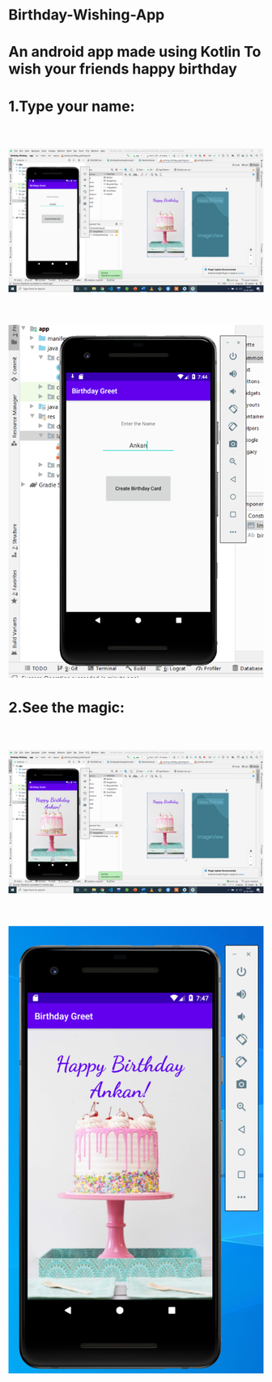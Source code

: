 # Birthday-Wishing-App


# An android app made using Kotlin  To wish your friends happy birthday




# 1.Type your name:


</br>
</br>


![](image/image1.png)



</br>
</br>



![](image/zoomemulator.png)



# 2.See the magic:




</br>
</br>





![](image/image2.png)





</br>
</br>




![](image/image3final.png)






